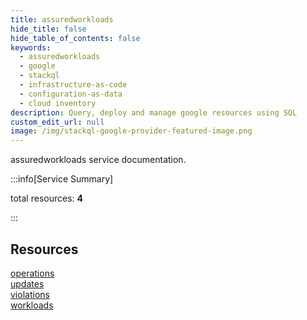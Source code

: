 ```yaml
---
title: assuredworkloads
hide_title: false
hide_table_of_contents: false
keywords:
  - assuredworkloads
  - google
  - stackql
  - infrastructure-as-code
  - configuration-as-data
  - cloud inventory
description: Query, deploy and manage google resources using SQL
custom_edit_url: null
image: /img/stackql-google-provider-featured-image.png
---
```


assuredworkloads service documentation.

:::info[Service Summary]

total resources: __4__  

:::

## Resources
<div class="row">
<div class="providerDocColumn">
<a href="/services/assuredworkloads/operations/">operations</a><br />
<a href="/services/assuredworkloads/updates/">updates</a>
</div>
<div class="providerDocColumn">
<a href="/services/assuredworkloads/violations/">violations</a><br />
<a href="/services/assuredworkloads/workloads/">workloads</a>
</div>
</div>